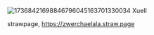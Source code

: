 ![17368421698846796045163701330034](https://github.com/user-attachments/assets/7d63845d-42f6-4e65-9c8e-f765811dea4a)
Xuell


strawpage,
https://zwerchaelala.straw.page
